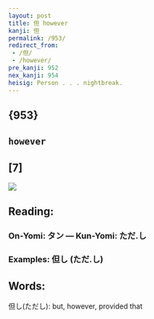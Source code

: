 ```yaml
---
layout: post
title: 但 however
kanji: 但
permalink: /953/
redirect_from:
 - /但/
 - /however/
pre_kanji: 952
nex_kanji: 954
heisig: Person . . . nightbreak.
---
```


## {953}

## `however`

## [7]

<div class="stroke"><img src="E4BD86.png" /></div>

## Reading:

### On-Yomi: タン &mdash; Kun-Yomi: ただ.し

### Examples: 但し (ただ.し)

## Words:

但し(ただし): but, however, provided that
